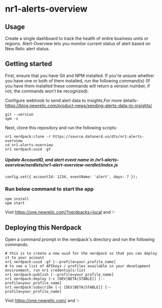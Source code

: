# nr1-alerts-overview

## Usage
Create a single dashboard to track the heatlh of entire business units or regions. Alert-Overview lets you monitor current status of alert based on New Relic alert status.

## Getting started

First, ensure that you have Git and NPM installed. If you're unsure whether you have one or both of them installed, run the following command(s) (If you have them installed these commands will return a version number, if not, the commands won't be recognized):

Configure webhook to send alert data to insights,For more details- https://blog.newrelic.com/product-news/sending-alerts-data-to-insights/

```
git --version
npm -v
```
Next, clone this repository and run the following scripts:

```
nr1 nerdpack:clone -r https://source.datanerd.us/dts/nr1-alerts-overview
cd nr1-alerts-overview
nr1 nerdpack:uuid -gf
```
##### Update AccountID, and alert event name in /nr1-alerts-overview/nerdlets/nr1-alert-overview-nerdlet/index.js  
```
config.set({ accountId: 1234, eventName: 'alert', days: 7 });
```

### Run below command to start the app 
```
npm install
npm start
```

Visit https://one.newrelic.com/?nerdpacks=local and :sparkles:

## Deploying this Nerdpack

Open a command prompt in the nerdpack's directory and run the following commands.

```
# this is to create a new uuid for the nerdpack so that you can deploy it to your account
nr1 nerdpack:uuid -gf [--profile=your_profile_name]
# to see a list of APIkeys / profiles available in your development environment, run nr1 credentials:list
nr1 nerdpack:publish [--profile=your_profile_name]
nr1 nerdpack:deploy [-c [DEV|BETA|STABLE]] [--profile=your_profile_name]
nr1 nerdpack:subscribe [-c [DEV|BETA|STABLE]] [--profile=your_profile_name]
```

Visit https://one.newrelic.com/ and :sparkles:
